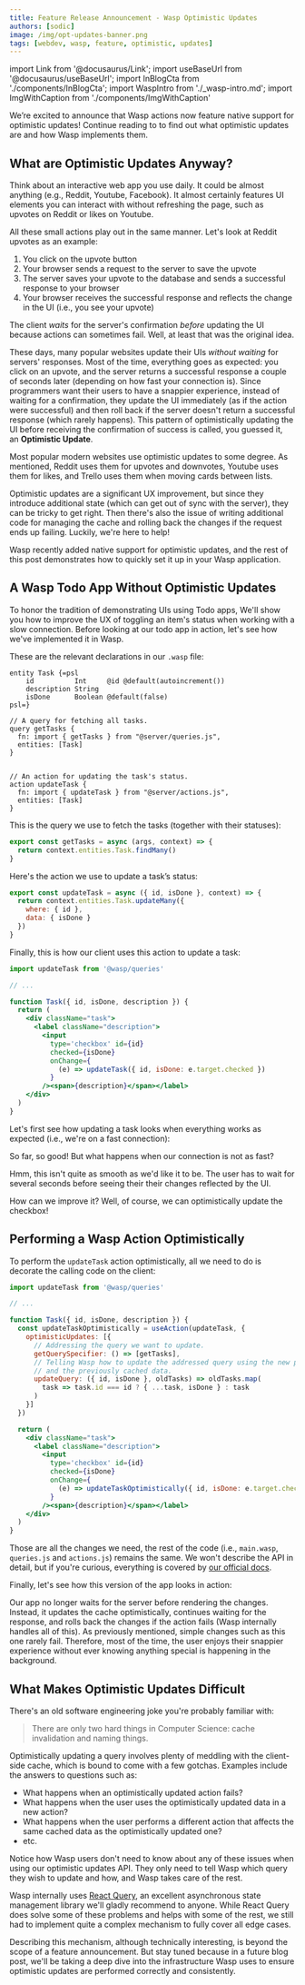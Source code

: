 ```yaml
---
title: Feature Release Announcement - Wasp Optimistic Updates
authors: [sodic]
image: /img/opt-updates-banner.png
tags: [webdev, wasp, feature, optimistic, updates]
---
```


import Link from '@docusaurus/Link';
import useBaseUrl from '@docusaurus/useBaseUrl';
import InBlogCta from './components/InBlogCta';
import WaspIntro from './_wasp-intro.md';
import ImgWithCaption from './components/ImgWithCaption'

We’re excited to announce that Wasp actions now feature native support for optimistic updates!
Continue reading to to find out what optimistic updates are and how Wasp implements them.

<ImgWithCaption
    alt="Wasp TS support"
    source="img/opt-updates-banner.png"
/>

<!--truncate-->

## What are Optimistic Updates Anyway?

Think about an interactive web app you use daily. It could be almost anything (e.g., Reddit, Youtube, Facebook). It almost certainly features UI elements you can interact with without refreshing the page, such as upvotes on Reddit or likes on Youtube.

All these small actions play out in the same manner. Let's look at Reddit upvotes as an example:

1. You click on the upvote button
2. Your browser sends a request to the server to save the upvote
3. The server saves your upvote to the database and sends a successful response to your browser
4. Your browser receives the successful response and reflects the change in the UI (i.e., you see your upvote)

The client *waits* for the server's confirmation *before* updating the UI because actions can sometimes fail. Well, at least that was the original idea.

These days, many popular websites update their UIs *without waiting* for servers' responses. Most of the time, everything goes as expected: you click on an upvote, and the server returns a successful response a couple of seconds later (depending on how fast your connection is). Since programmers want their users to have a snappier experience, instead of waiting for a confirmation, they update the UI immediately (as if the action were successful) and then roll back if the server doesn't return a successful response (which rarely happens). This pattern of optimistically updating the UI before receiving the confirmation of success is called, you guessed it, an **Optimistic Update**.

Most popular modern websites use optimistic updates to some degree. As mentioned, Reddit uses them for upvotes and downvotes, Youtube uses them for likes, and Trello uses them when moving cards between lists.

Optimistic updates are a significant UX improvement, but since they introduce additional state (which can get out of sync with the server), they can be tricky to get right. Then there's also the issue of writing additional code for managing the cache and rolling back the changes if the request ends up failing. Luckily, we're here to help!

Wasp recently added native support for optimistic updates, and the rest of this post demonstrates how to quickly set it up in your Wasp application.

## A Wasp Todo App Without Optimistic Updates

To honor the tradition of demonstrating UIs using Todo apps, We'll show you how to improve the UX of toggling an item's status when working with a slow connection.
Before looking at our todo app in action, let's see how we've implemented it in Wasp.

These are the relevant declarations in our `.wasp` file:
```wasp title=main.wasp
entity Task {=psl
    id          Int     @id @default(autoincrement())
    description String
    isDone      Boolean @default(false)
psl=}

// A query for fetching all tasks.
query getTasks {
  fn: import { getTasks } from "@server/queries.js",
  entities: [Task]
}


// An action for updating the task's status.
action updateTask {
  fn: import { updateTask } from "@server/actions.js",
  entities: [Task]
}
```
This is the query we use to fetch the tasks (together with their statuses):
```javascript title=queries.js
export const getTasks = async (args, context) => {
  return context.entities.Task.findMany()
}
```
Here's the action we use to update a task’s status:
```javascript title=actions.js
export const updateTask = async ({ id, isDone }, context) => {
  return context.entities.Task.updateMany({
    where: { id },
    data: { isDone }
  })
}
```
Finally, this is how our client uses this action to update a task:
```jsx title=MainPage.js
import updateTask from '@wasp/queries'

// ...

function Task({ id, isDone, description }) {
  return (
    <div className="task">
      <label className="description">
        <input
          type='checkbox' id={id}
          checked={isDone}
          onChange={
            (e) => updateTask({ id, isDone: e.target.checked })
          }
        /><span>{description}</span></label>
    </div>
  )
}
```
Let's first see how updating a task looks when everything works as expected (i.e., we're on a fast connection):

<ImgWithCaption
    alt="Normal todo list"
    source="img/optimistic-update-feature-announcement-normal.gif"
/>

So far, so good! But what happens when our connection is not as fast?

<ImgWithCaption
    alt="Todo list with lag"
    source="img/optimistic-update-feature-announcement-lag.gif"
/>

Hmm, this isn't quite as smooth as we'd like it to be.
The user has to wait for several seconds before seeing their their changes reflected by the UI.

How can we improve it? Well, of course, we can optimistically update the checkbox!

## Performing a Wasp Action Optimistically
To perform the `updateTask` action optimistically, all we need to do is decorate the calling code on the client:
```jsx {6-16,25} title=MainPage.js 
import updateTask from '@wasp/queries'

// ...

function Task({ id, isDone, description }) {
  const updateTaskOptimistically = useAction(updateTask, {
    optimisticUpdates: [{
      // Addressing the query we want to update.
      getQuerySpecifier: () => [getTasks],
      // Telling Wasp how to update the addressed query using the new payload
      // and the previously cached data.
      updateQuery: ({ id, isDone }, oldTasks) => oldTasks.map(
        task => task.id === id ? { ...task, isDone } : task
      )
    }]
  })

  return (
    <div className="task">
      <label className="description">
        <input
          type='checkbox' id={id}
          checked={isDone}
          onChange={
            (e) => updateTaskOptimistically({ id, isDone: e.target.checked })
          }
        /><span>{description}</span></label>
    </div>
  )
}
```
Those are all the changes we need, the rest of the code (i.e., `main.wasp`, `queries.js` and `actions.js`) remains the same. We won't describe the API in detail, but if you're curious, everything is covered by [our official docs](/docs/language/features#the-useaction-hook).

Finally, let's see how this version of the app looks in action:

<ImgWithCaption
    alt="Optimistically updated todo list"
    source="img/optimistic-update-feature-announcement-fixed.gif"
/>


Our app no longer waits for the server before rendering the changes. Instead, it updates the cache optimistically, continues waiting for the response, and rolls back the changes if the action fails (Wasp internally handles all of this). As previously mentioned, simple changes such as this one rarely fail. Therefore, most of the time, the user enjoys their snappier experience without ever knowing anything special is happening in the background.

## What Makes Optimistic Updates Difficult 
There's an old software engineering joke you're probably familiar with:
> There are only two hard things in Computer Science: cache invalidation and naming things.

Optimistically updating a query involves plenty of meddling with the client-side cache, which is bound to come with a few gotchas. Examples include the answers to questions such as:

- What happens when an optimistically updated action fails?
- What happens when the user uses the optimistically updated data in a new action?
- What happens when the user performs a different action that affects the same cached data as the optimistically updated one?
- etc.

Notice how Wasp users don't need to know about any of these issues when using our optimistic updates API. They only need to tell Wasp which query they wish to update and how, and Wasp takes care of the rest.

Wasp internally uses [React Query](https://tanstack.com/query/v4/docs/adapters/react-query), an excellent asynchronous state management library we'll gladly recommend to anyone. While React Query does solve some of these problems and helps with some of the rest, we still had to implement quite a complex mechanism to fully cover all edge cases.

Describing this mechanism, although technically interesting, is beyond the scope of a feature announcement. But stay tuned because in a future blog post, we'll be taking a deep dive into the infrastructure Wasp uses to ensure optimistic updates are performed correctly and consistently.
